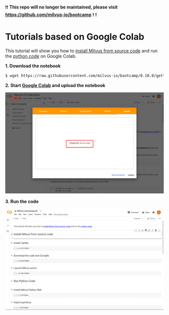 :exclamation::exclamation: **This repo will no longer be maintained, please visit https://github.com/milvus-io/bootcamp** :exclamation: :exclamation:

# Tutorials based on Google Colab

This tutorial will show you how to [install Milvus from source code](https://github.com/milvus-io/milvus/blob/0.10.3/INSTALL.md) and run the [python code](https://milvus-io.github.io/milvus-sdk-python/pythondoc/v0.2.14/index.html) on Google Colab.

**1. Download the notebook**

   ```bash
$ wget https://raw.githubusercontent.com/milvus-io/bootcamp/0.10.0/getting_started/basics/milvus_tutorial/Milvus_tutorial.ipynb
   ```

**2. Start [Google Colab](https://colab.research.google.com/) and upload the notebook**

![](./pic/upload.png)

**3. Run the code**

   ![](./pic/run.png)
